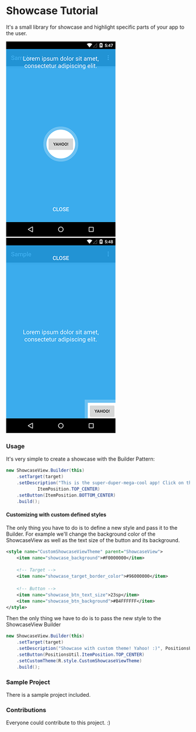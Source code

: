 # Showcase Tutorial
It's a small library for showcase and highlight specific parts of your app to the user. 

![alt tag](https://raw.githubusercontent.com/Seishin/showcase-tutorial/master/Images/Screenshot_1.png) ![alt tag](https://raw.githubusercontent.com/Seishin/showcase-tutorial/master/Images/Screenshot_2.png)

### Usage
It's very simple to create a showcase with the Builder Pattern:
```java
new ShowcaseView.Builder(this)
    .setTarget(target)
    .setDescription("This is the super-duper-mega-cool app! Click on this button to start it now!",
            ItemPosition.TOP_CENTER)
    .setButton(ItemPosition.BOTTOM_CENTER)
    .build();
```

#### Customizing with custom defined styles
The only thing you have to do is to define a new style and pass it to the Builder.
For example we'll change the background color of the ShowcaseView as well as the text size of the button and its background.

```xml
<style name="CustomShowcaseViewTheme" parent="ShowcaseView">
    <item name="showcase_background">#F0000000</item>

    <!-- Target -->
    <item name="showcase_target_border_color">#96000000</item>

    <!-- Button -->
    <item name="showcase_btn_text_size">23sp</item>
    <item name="showcase_btn_background">#B4FFFFFF</item>
</style>
```

Then the only thing we have to do is to pass the new style to the ShowcaseView Builder
```java
new ShowcaseView.Builder(this)
    .setTarget(target)
    .setDescription("Showcase with custom theme! Yahoo! :)", PositionsUtil.ItemPosition.CENTER)
    .setButton(PositionsUtil.ItemPosition.TOP_CENTER)
    .setCustomTheme(R.style.CustomShowcaseViewTheme)
    .build();
```

### Sample Project
There is a sample project included.

### Contributions
Everyone could contribute to this project. :)